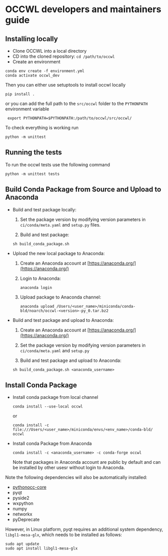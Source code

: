 # OCCWL developers and maintainers guide

## Installing locally

- Clone OCCWL into a local directory
- CD into the cloned repository: `cd /path/to/occwl`
- Create an environment

```
conda env create -f environment.yml
conda activate occwl_dev
```
Then you can either use setuptools to install occwl locally
```
pip install .
```
or you can add the full path to the `src/occwl` folder to the `PYTHONPATH` environment variable

```
 export PYTHONPATH=$PYTHONPATH:/path/to/occwl/src/occwl/
```
To check everything is working run 
```
python -m unittest
```

## Running the tests

To run the occwl tests use the following command

```
python -m unittest tests
```



## Build Conda Package from Source and Upload to Anaconda

- Build and test package locally:
    
    1. Set the package version by modifying version parameters in `ci/conda/meta.yaml` and `setup.py` files.

    2. Build and test package:
    ```
    sh build_conda_package.sh
    ```

- Upload the new local package to Anaconda:
    
    1. Create an Anaconda account at [https://anaconda.org/](https://anaconda.org/)
    
    2. Login to Anaconda:
        ```
        anaconda login 
        ```

    3. Upload package to Anaconda channel:
        ```
        anaconda upload /Users/<user_name>/miniconda/conda-bld/noarch/occwl-<version>-py_0.tar.bz2
        ```

- Build and test package and upload to Anaconda:

    1. Create an Anaconda account at [https://anaconda.org/](https://anaconda.org/)

    2. Set the package version by modifying version parameters in `ci/conda/meta.yaml` and `setup.py`

    3. Build and test package and upload to Anaconda:
    ```
    sh build_conda_package.sh <anaconda_username> 
    ```

## Install Conda Package
- Install conda package from local channel
    ```
    conda install --use-local occwl
    ```
    or
    ```
    conda install -c file:///Users/<user_name>/miniconda/envs/<env_name>/conda-bld/ occwl
    ```

- Install conda Package from Anaconda

    ```
    conda install -c <anaconda_username> -c conda-forge occwl
    ```
    Note that packages in Anaconda account are public by default and can be installed
    by other usesr without login to Anaconda.

Note the following dependencies will also be automatically installed:
 - [pythonocc-core](https://github.com/tpaviot/pythonocc-core)
 - pyqt
 - pyside2
 - wxpython
 - numpy
 - networkx
 - pyDeprecate

However, in Linux platform, pyqt requires an additional system dependency, `libgl1-mesa-glx`, which needs to be installed as follows:
```
sudo apt update
sudo apt install libgl1-mesa-glx
```




